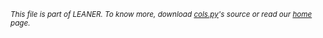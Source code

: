 
<small>_This file is part of LEANER. To know more, download [cols.py](https://github.com/ai-se/timm/blob/master/leaner/src/cols.py)'s source or read our [home](README.md) page._</small>


````
